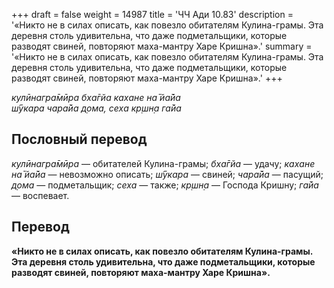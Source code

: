 +++
draft = false
weight = 14987
title = 'ЧЧ Ади 10.83'
description = '«Никто не в силах описать, как повезло обитателям Кулина-грамы. Эта деревня столь удивительна, что даже подметальщики, которые разводят свиней, повторяют маха-мантру Харе Кришна».'
summary = '«Никто не в силах описать, как повезло обитателям Кулина-грамы. Эта деревня столь удивительна, что даже подметальщики, которые разводят свиней, повторяют маха-мантру Харе Кришна».'
+++

_кулӣнагра̄мӣра бха̄гйа кахане на̄ йа̄йа  
ш́ӯкара чара̄йа д̣ома, сеха кр̣шн̣а га̄йа_

## Пословный перевод

_кулӣнагра̄мӣра_ — обитателей Кулина-грамы; _бха̄гйа_ — удачу; _кахане_ _на̄_ _йа̄йа_ — невозможно описать; _ш́ӯкара_ — свиней; _чара̄йа_ — пасущий; _д̣ома_ — подметальщик; _сеха_ — также; _кр̣шн̣а_ — Господа Кришну; _га̄йа_ — воспевает.

## Перевод

**«Никто не в силах описать, как повезло обитателям Кулина-грамы. Эта деревня столь удивительна, что даже подметальщики, которые разводят свиней, повторяют маха-мантру Харе Кришна».**
